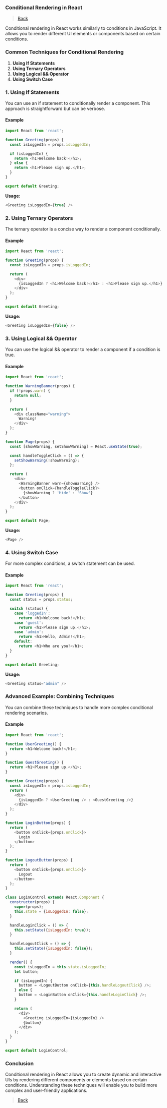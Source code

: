 
### **Conditional Rendering in React**

> [Back](index.md)

Conditional rendering in React works similarly to conditions in JavaScript. It allows you to render different UI elements or components based on certain conditions.

### **Common Techniques for Conditional Rendering**

1. **Using If Statements**
2. **Using Ternary Operators**
3. **Using Logical && Operator**
4. **Using Switch Case**

### **1. Using If Statements**

You can use an if statement to conditionally render a component. This approach is straightforward but can be verbose.

#### **Example**

```javascript
import React from 'react';

function Greeting(props) {
  const isLoggedIn = props.isLoggedIn;

  if (isLoggedIn) {
    return <h1>Welcome back!</h1>;
  } else {
    return <h1>Please sign up.</h1>;
  }
}

export default Greeting;
```

**Usage:**

```javascript
<Greeting isLoggedIn={true} />
```

### **2. Using Ternary Operators**

The ternary operator is a concise way to render a component conditionally.

#### **Example**

```javascript
import React from 'react';

function Greeting(props) {
  const isLoggedIn = props.isLoggedIn;

  return (
    <div>
      {isLoggedIn ? <h1>Welcome back!</h1> : <h1>Please sign up.</h1>}
    </div>
  );
}

export default Greeting;
```

**Usage:**

```javascript
<Greeting isLoggedIn={false} />
```

### **3. Using Logical && Operator**

You can use the logical && operator to render a component if a condition is true.

#### **Example**

```javascript
import React from 'react';

function WarningBanner(props) {
  if (!props.warn) {
    return null;
  }

  return (
    <div className="warning">
      Warning!
    </div>
  );
}

function Page(props) {
  const [showWarning, setShowWarning] = React.useState(true);

  const handleToggleClick = () => {
    setShowWarning(!showWarning);
  };

  return (
    <div>
      <WarningBanner warn={showWarning} />
      <button onClick={handleToggleClick}>
        {showWarning ? 'Hide' : 'Show'}
      </button>
    </div>
  );
}

export default Page;
```

**Usage:**

```javascript
<Page />
```

### **4. Using Switch Case**

For more complex conditions, a switch statement can be used.

#### **Example**

```javascript
import React from 'react';

function Greeting(props) {
  const status = props.status;

  switch (status) {
    case 'loggedIn':
      return <h1>Welcome back!</h1>;
    case 'guest':
      return <h1>Please sign up.</h1>;
    case 'admin':
      return <h1>Hello, Admin!</h1>;
    default:
      return <h1>Who are you?</h1>;
  }
}

export default Greeting;
```

**Usage:**

```javascript
<Greeting status="admin" />
```

### **Advanced Example: Combining Techniques**

You can combine these techniques to handle more complex conditional rendering scenarios.

#### **Example**

```javascript
import React from 'react';

function UserGreeting() {
  return <h1>Welcome back!</h1>;
}

function GuestGreeting() {
  return <h1>Please sign up.</h1>;
}

function Greeting(props) {
  const isLoggedIn = props.isLoggedIn;
  return (
    <div>
      {isLoggedIn ? <UserGreeting /> : <GuestGreeting />}
    </div>
  );
}

function LoginButton(props) {
  return (
    <button onClick={props.onClick}>
      Login
    </button>
  );
}

function LogoutButton(props) {
  return (
    <button onClick={props.onClick}>
      Logout
    </button>
  );
}

class LoginControl extends React.Component {
  constructor(props) {
    super(props);
    this.state = {isLoggedIn: false};
  }

  handleLoginClick = () => {
    this.setState({isLoggedIn: true});
  }

  handleLogoutClick = () => {
    this.setState({isLoggedIn: false});
  }

  render() {
    const isLoggedIn = this.state.isLoggedIn;
    let button;

    if (isLoggedIn) {
      button = <LogoutButton onClick={this.handleLogoutClick} />;
    } else {
      button = <LoginButton onClick={this.handleLoginClick} />;
    }

    return (
      <div>
        <Greeting isLoggedIn={isLoggedIn} />
        {button}
      </div>
    );
  }
}

export default LoginControl;
```

### **Conclusion**

Conditional rendering in React allows you to create dynamic and interactive UIs by rendering different components or elements based on certain conditions. Understanding these techniques will enable you to build more complex and user-friendly applications.


> [Back](index.md)
